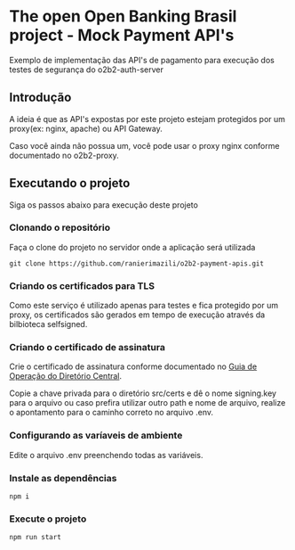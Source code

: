 # The open Open Banking Brasil project - Mock Payment API's
Exemplo de implementação das API's de pagamento para execução dos testes de segurança do o2b2-auth-server

## Introdução
A ideia é que as API's expostas por este projeto estejam protegidos por um proxy(ex: nginx, apache) ou API Gateway.

Caso você ainda não possua um, você pode usar o proxy nginx conforme documentado no o2b2-proxy.

## Executando o projeto
Siga os passos abaixo para execução deste projeto

### Clonando o repositório
Faça o clone do projeto no servidor onde a aplicação será utilizada
```
git clone https://github.com/ranierimazili/o2b2-payment-apis.git
```

### Criando os certificados para TLS
Como este serviço é utilizado apenas para testes e fica protegido por um proxy, os certificados são gerados em tempo de execução através da bilbioteca selfsigned.

### Criando o certificado de assinatura
Crie o certificado de assinatura conforme documentado no [Guia de Operação do Diretório Central](https://openfinancebrasil.atlassian.net/wiki/spaces/OF/pages/17378602/Guia+de+Opera+o+do+Diret+rio+Central).

Copie a chave privada para o diretório src/certs e dê o nome signing.key para o arquivo ou caso prefira utilizar outro path e nome de arquivo, realize o apontamento para o caminho correto no arquivo .env.

### Configurando as varíaveis de ambiente
Edite o arquivo .env preenchendo todas as variáveis.

### Instale as dependências
```
npm i
```

### Execute o projeto
```
npm run start
```
